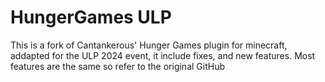 # HungerGames ULP

This is a fork of Cantankerous' Hunger Games plugin for minecraft, addapted for the ULP 2024 event, it include fixes, and new features.
Most features are the same so refer to the original GitHub
